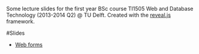 Some lecture slides for the first year BSc course TI1505 Web and Database Technology (2013-2014 Q2) @ TU Delft. Created with the <a href="https://github.com/hakimel/reveal.js">reveal.js</a> framework.

#Slides
+ <a href="forms.html">Web forms</a>
